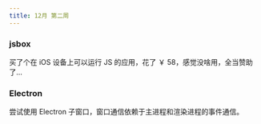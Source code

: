 ```yaml
---
title: 12月 第二周
---
```


### jsbox

买了个在 iOS 设备上可以运行 JS 的应用，花了 ￥ 58，感觉没啥用，全当赞助了...

### Electron

尝试使用 Electron 子窗口，窗口通信依赖于主进程和渲染进程的事件通信。
